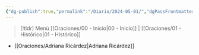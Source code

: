 ```yaml
---
{"dg-publish":true,"permalink":"/Diario/2024-05-01/","dgPassFrontmatter":true,"created":"2024-06-03T23:08:23.406-06:00","updated":"2025-02-19T10:33:08.149-06:00"}
---
```


> [!tldr] Menú 
> [[Oraciones/00 - Inicio\|00 - Inicio]] | [[Oraciones/01 - Histórico\|01 - Histórico]]

- [[Oraciones/Adriana Ricárdez\|Adriana Ricárdez]]
